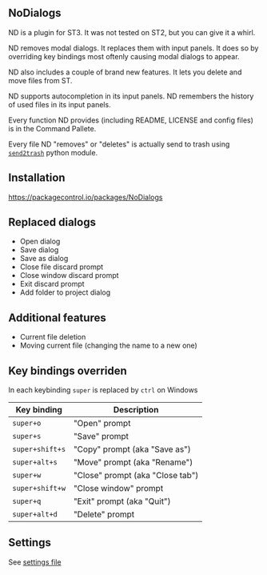 ## NoDialogs
ND is a plugin for ST3. It was not tested on ST2, but you can give it a whirl.

ND removes modal dialogs. It replaces them with input panels. It does so by overriding key bindings most oftenly causing modal dialogs to appear.

ND also includes a couple of brand new features. It lets you delete and move files from ST.

ND supports autocompletion in its input panels. ND remembers the history of used files in its input panels.

Every function ND provides (including README, LICENSE and config files) is in the Command Pallete.

Every file ND "removes" or "deletes" is actually send to trash using [`send2trash`](https://github.com/hsoft/send2trash) python module.

## Installation
https://packagecontrol.io/packages/NoDialogs

## Replaced dialogs
* Open dialog
* Save dialog
* Save as dialog
* Close file discard prompt
* Close window discard prompt
* Exit discard prompt
* Add folder to project dialog

## Additional features
* Current file deletion
* Moving current file (changing the name to a new one)

## Key bindings overriden
In each keybinding `super` is replaced by `ctrl` on Windows

Key binding     | Description
--------------- | -----------
`super+o`       | "Open" prompt
`super+s`       | "Save" prompt
`super+shift+s` | "Copy" prompt (aka "Save as")
`super+alt+s`   | "Move" prompt (aka "Rename")
`super+w`       | "Close" prompt (aka "Close tab")
`super+shift+w` | "Close window" prompt
`super+q`       | "Exit" prompt (aka "Quit")
`super+alt+d`   | "Delete" prompt

## Settings
See [settings file](#NoDialogs.sublime-settings)

